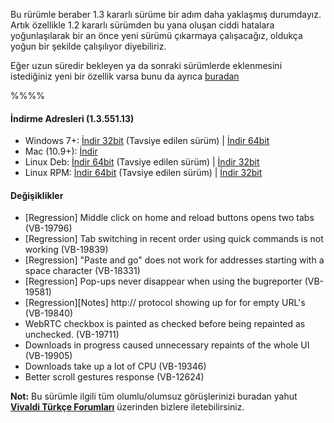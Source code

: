 Bu rürümle beraber 1.3 kararlı sürüme bir adım daha yaklaşmış durumdayız. Artık özellikle 1.2 kararlı sürümden bu yana oluşan ciddi hatalara yoğunlaşılarak bir an önce yeni sürümü çıkarmaya çalışacağız, oldukça yoğun bir şekilde çalışılıyor diyebiliriz.

Eğer uzun süredir bekleyen ya da sonraki sürümlerde eklenmesini istediğiniz yeni bir özellik varsa bunu da ayrıca [buradan](https://vivaldi.net/forum/features-requests-for-1-4)

%%%%

#### İndirme Adresleri (1.3.551.13)

* Windows 7+: [İndir 32bit](https://downloads.vivaldi.com/snapshot/Vivaldi.1.3.551.13.exe) (Tavsiye edilen sürüm) | [İndir 64bit](https://downloads.vivaldi.com/snapshot/Vivaldi.1.3.551.13.x64.exe)
* Mac (10.9+): [İndir](https://downloads.vivaldi.com/snapshot/Vivaldi.1.3.551.13.dmg)
* Linux Deb: [İndir 64bit](https://downloads.vivaldi.com/snapshot/vivaldi-snapshot_1.3.551.13-1_amd64.deb) (Tavsiye edilen sürüm) | [İndir 32bit](https://downloads.vivaldi.com/snapshot/vivaldi-snapshot_1.3.551.13-1_i386.deb)
* Linux RPM: [İndir 64bit](https://downloads.vivaldi.com/snapshot/vivaldi-snapshot-1.3.551.13-1.x86_64.rpm) (Tavsiye edilen sürüm) | [İndir 32bit](https://downloads.vivaldi.com/snapshot/vivaldi-snapshot-1.3.551.13-1.i386.rpm)


#### Değişiklikler
* [Regression] Middle click on home and reload buttons opens two tabs (VB-19796)
* [Regression] Tab switching in recent order using quick commands is not working (VB-19839)
* [Regression] "Paste and go" does not work for addresses starting with a space character (VB-18331)
* [Regression] Pop-ups never disappear when using the bugreporter (VB-19581)
* [Regression][Notes] http:// protocol showing up for for empty URL's (VB-19840)
* WebRTC checkbox is painted as checked before being repainted as unchecked. (VB-19711)
* Downloads in progress caused unnecessary repaints of the whole UI (VB-19905)
* Downloads take up a lot of CPU (VB-19346)
* Better scroll gestures response (VB-12624)

**Not:** Bu sürümle ilgili tüm olumlu/olumsuz görüşlerinizi buradan yahut **[Vivaldi Türkçe Forumları](https://vivaldi.net/forum/turkish)** üzerinden bizlere iletebilirsiniz.
